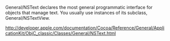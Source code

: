 General/NSText declares the most general programmatic interface for objects that manage text. You usually use instances of its subclass, General/NSTextView.

http://developer.apple.com/documentation/Cocoa/Reference/General/ApplicationKit/ObjC_classic/Classes/General/NSText.html